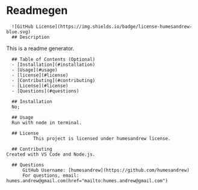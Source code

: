 # Readmegen
      ![GitHub License](https://img.shields.io/badge/license-humesandrew-blue.svg)
      ## Description
  This is a readme generator.

      ## Table of Contents (Optional)
      - [Installation](#installation)
      - [Usage](#usage)
      - [license](#license)
      - [Contributing](#contributing)
      - [License](#license)
      - [Questions](#questions)

      ## Installation
      No;

      ## Usage
      Run with node in terminal.

      ## License
              This project is licensed under humesandrew license.

      ## Contributing
    Created with VS Code and Node.js.

      ## Questions
          GitHub Username: [humesandrew](https://github.com/humesandrew)
          For questions, email: humes.andrew@gmail.com(href="mailto:humes.andrew@gmail.com")
